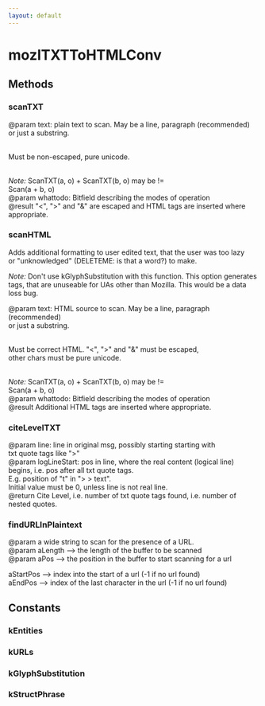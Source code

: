 ```yaml
---
layout: default
---
```


# mozITXTToHTMLConv #

## Methods ##

### scanTXT ###
  
@param text: plain text to scan. May be a line, paragraph (recommended)  
or just a substring.<p>  
Must be non-escaped, pure unicode.<p>  
<em>Note:</em> ScanTXT(a, o) + ScanTXT(b, o) may be !=  
Scan(a + b, o)  
@param whattodo: Bitfield describing the modes of operation  
@result      "<", ">" and "&" are escaped and HTML tags are inserted where  
appropriate.  
  

### scanHTML ###
  
Adds additional formatting to user edited text, that the user was too lazy  
or "unknowledged" (DELETEME: is that a word?) to make.  
<p>  
<em>Note:</em> Don't use kGlyphSubstitution with this function. This option  
generates tags, that are unuseable for UAs other than Mozilla. This would  
be a data loss bug.  
  
@param text: HTML source to scan. May be a line, paragraph (recommended)  
or just a substring.<p>  
Must be correct HTML. "<", ">" and "&" must be escaped,  
other chars must be pure unicode.<p>  
<em>Note:</em> ScanTXT(a, o) + ScanTXT(b, o) may be !=  
Scan(a + b, o)  
@param whattodo: Bitfield describing the modes of operation  
@result      Additional HTML tags are inserted where appropriate.  
  

### citeLevelTXT ###
  
@param line: line in original msg, possibly starting starting with  
txt quote tags like ">"  
@param logLineStart: pos in line, where the real content (logical line)  
begins, i.e. pos after all txt quote tags.  
E.g. position of "t" in "> > text".  
Initial value must be 0, unless line is not real line.  
@return      Cite Level, i.e. number of txt quote tags found, i.e. number of  
nested quotes.  
  

### findURLInPlaintext ###
   
@param a wide string to scan for the presence of a URL.  
@param aLength --> the length of the buffer to be scanned  
@param aPos --> the position in the buffer to start scanning for a url  
  
aStartPos --> index into the start of a url (-1 if no url found)  
aEndPos --> index of the last character in the url (-1 if no url found)  
  

## Constants ##

### kEntities ###

### kURLs ###

### kGlyphSubstitution ###

### kStructPhrase ###
